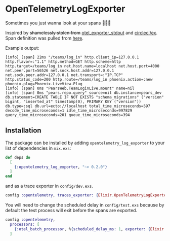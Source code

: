 # OpenTelemetryLogExporter

Sometimes you just wanna look at your spans 🤷🏻‍♂️

Inspired by ~~shamelessly stolen from~~ [otel_exporter_stdout](https://github.com/open-telemetry/opentelemetry-erlang/blob/main/apps/opentelemetry/src/otel_exporter_stdout.erl) and [circleci/ex](https://github.com/circleci/ex/blob/main/o11y/honeycomb/formatter.go). Span definition was pulled from [here](https://github.com/open-telemetry/opentelemetry-erlang/blob/main/apps/opentelemetry/include/otel_span.hrl#L19).

Example output:
```shell
[info] [span] 22ms "/teams/log_in" http.client_ip=127.0.0.1 http.flavor=:"1.1" http.method=GET http.scheme=http http.target=/teams/log_in net.host.name=localhost net.host.port=4000 net.peer.port=56526 net.sock.host.addr=127.0.0.1 net.sock.peer.addr=127.0.0.1 net.transport=:"IP.TCP" http.status_code=200 http.route=/teams/log_in phoenix.action=:new phoenix.plug=Phoenix.LiveView.Plug
[info] [span] 0ms "PearsWeb.TeamLoginLive.mount" name=nil
[info] [span] 0ms "pears.repo.query" source=nil db.instance=pears_dev db.statement=CREATE TABLE IF NOT EXISTS "schema_migrations" ("version" bigint, "inserted_at" timestamp(0), PRIMARY KEY ("version")) db.type=:sql db.url=ecto://localhost total_time_microseconds=597 decode_time_microseconds=1 idle_time_microseconds=997829 query_time_microseconds=201 queue_time_microseconds=394
```

## Installation

The package can be installed by adding `opentelemetry_log_exporter` to your list of dependencies in `mix.exs`:

```elixir
def deps do
  [
    {:opentelemetry_log_exporter, "~> 0.2.0"}
  ]
end
```

and as a trace exporter in `config/dev.exs`.

```elixir
config :opentelemetry, traces_exporter: {Elixir.OpenTelemetryLogExporter, []}
```

You will need to change the scheduled delay in `config/test.exs` because by default the test process will exit before the spans are exported.

```elixir
config :opentelemetry,
  processors: [
    {:otel_batch_processor, %{scheduled_delay_ms: 1, exporter: {Elixir.OpenTelemetryLogExporter, []}}}
  ]
```